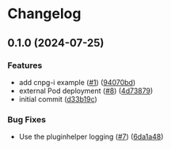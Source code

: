 # Changelog

## 0.1.0 (2024-07-25)


### Features

* add cnpg-i example ([#1](https://github.com/fcanovai/cnpg-i-hello-world/issues/1)) ([94070bd](https://github.com/fcanovai/cnpg-i-hello-world/commit/94070bd8dd3c4ac3e8541566382aa89c230d066d))
* external Pod deployment ([#8](https://github.com/fcanovai/cnpg-i-hello-world/issues/8)) ([4d73879](https://github.com/fcanovai/cnpg-i-hello-world/commit/4d738796dbfc3ae7ea20eeed8890a19be12d832e))
* initial commit ([d33b19c](https://github.com/fcanovai/cnpg-i-hello-world/commit/d33b19cfdf599ed38a4c1bcb9b42272b3efaae65))


### Bug Fixes

* Use the pluginhelper logging ([#7](https://github.com/fcanovai/cnpg-i-hello-world/issues/7)) ([6da1a48](https://github.com/fcanovai/cnpg-i-hello-world/commit/6da1a48ed19950e79d10a3882bf30abafbee34e4))
